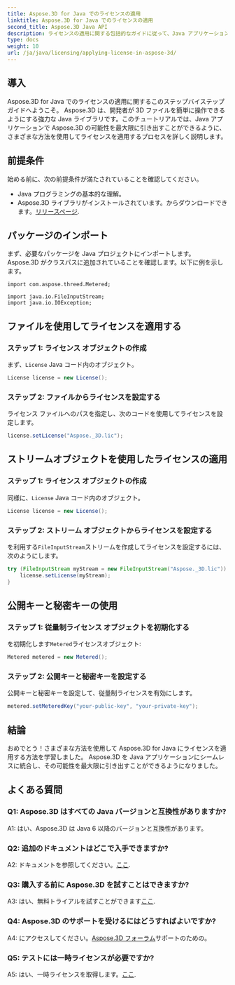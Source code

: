 ```yaml
---
title: Aspose.3D for Java でのライセンスの適用
linktitle: Aspose.3D for Java でのライセンスの適用
second_title: Aspose.3D Java API
description: ライセンスの適用に関する包括的なガイドに従って、Java アプリケーションにおける Aspose.3D の可能性を最大限に引き出します。
type: docs
weight: 10
url: /ja/java/licensing/applying-license-in-aspose-3d/
---
```

## 導入

Aspose.3D for Java でのライセンスの適用に関するこのステップバイステップ ガイドへようこそ。 Aspose.3D は、開発者が 3D ファイルを簡単に操作できるようにする強力な Java ライブラリです。このチュートリアルでは、Java アプリケーションで Aspose.3D の可能性を最大限に引き出すことができるように、さまざまな方法を使用してライセンスを適用するプロセスを詳しく説明します。

## 前提条件

始める前に、次の前提条件が満たされていることを確認してください。

- Java プログラミングの基本的な理解。
-  Aspose.3D ライブラリがインストールされています。からダウンロードできます。[リリースページ](https://releases.aspose.com/3d/java/).

## パッケージのインポート

まず、必要なパッケージを Java プロジェクトにインポートします。 Aspose.3D がクラスパスに追加されていることを確認します。以下に例を示します。

```javaimport com.aspose.threed.License;
import com.aspose.threed.Metered;

import java.io.FileInputStream;
import java.io.IOException;
```

## ファイルを使用してライセンスを適用する

### ステップ 1: ライセンス オブジェクトの作成

まず、`License` Java コード内のオブジェクト。

```java
License license = new License();
```

### ステップ 2: ファイルからライセンスを設定する

ライセンス ファイルへのパスを指定し、次のコードを使用してライセンスを設定します。

```java
license.setLicense("Aspose._3D.lic");
```

## ストリームオブジェクトを使用したライセンスの適用

### ステップ 1: ライセンス オブジェクトの作成

同様に、`License` Java コード内のオブジェクト。

```java
License license = new License();
```

### ステップ 2: ストリーム オブジェクトからライセンスを設定する

を利用する`FileInputStream`ストリームを作成してライセンスを設定するには、次のようにします。

```java
try (FileInputStream myStream = new FileInputStream("Aspose._3D.lic")) {
    license.setLicense(myStream);
}
```

## 公開キーと秘密キーの使用

### ステップ 1: 従量制ライセンス オブジェクトを初期化する

を初期化します`Metered`ライセンスオブジェクト:

```java
Metered metered = new Metered();
```

### ステップ 2: 公開キーと秘密キーを設定する

公開キーと秘密キーを設定して、従量制ライセンスを有効にします。

```java
metered.setMeteredKey("your-public-key", "your-private-key");
```

## 結論

おめでとう！さまざまな方法を使用して Aspose.3D for Java にライセンスを適用する方法を学習しました。 Aspose.3D を Java アプリケーションにシームレスに統合し、その可能性を最大限に引き出すことができるようになりました。

## よくある質問

### Q1: Aspose.3D はすべての Java バージョンと互換性がありますか?

A1: はい、Aspose.3D は Java 6 以降のバージョンと互換性があります。

### Q2: 追加のドキュメントはどこで入手できますか?

 A2: ドキュメントを参照してください。[ここ](https://reference.aspose.com/3d/java/).

### Q3: 購入する前に Aspose.3D を試すことはできますか?

 A3: はい、無料トライアルを試すことができます[ここ](https://releases.aspose.com/).

### Q4: Aspose.3D のサポートを受けるにはどうすればよいですか?

 A4: にアクセスしてください。[Aspose.3D フォーラム](https://forum.aspose.com/c/3d/18)サポートのための。

### Q5: テストには一時ライセンスが必要ですか?

 A5: はい、一時ライセンスを取得します。[ここ](https://purchase.aspose.com/temporary-license/).